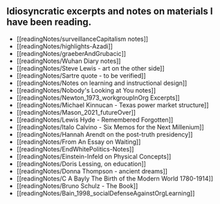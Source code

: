 ## Idiosyncratic excerpts and notes on materials I have been reading.

- [[readingNotes/surveillanceCapitalism notes]]
- [[readingNotes/highlights-Azadi]]
- [[readingNotes/graeberAndGrubacic]]
- [[readingNotes/Wuhan Diary notes]]
- [[readingNotes/Steve Lewis - art on the other side]]
- [[readingNotes/Sartre quote - to be verified]]
- [[readingNotes/Notes on learning and instructional design]]
- [[readingNotes/Nobody's Looking at You notes]]
- [[readingNotes/Newton_1973_workgroupInOrg Excerpts]]
- [[readingNotes/Michael Kinnucan - Texas power market structure]]
- [[readingNotes/Mason_2021_futureOver]]
- [[readingNotes/Lewis Hyde - Remembered Forgotten]]
- [[readingNotes/Italo Calvino - Six Memos for the Next Millenium]]
- [[readingNotes/Hannah Arendt on the post-truth presidency]]
- [[readingNotes/From An Essay on Waiting]]
- [[readingNotes/EndWhitePolitics-Notes]]
- [[readingNotes/Einstein-Infeld on Physical Concepts]]
- [[readingNotes/Doris Lessing, on education]]
- [[readingNotes/Donna Thompson - ancient dreams]]
- [[readingNotes/C A Bayly The Birth of the Modern World 1780-1914]]
- [[readingNotes/Bruno Schulz - The Book]]
- [[readingNotes/Bain_1998_socialDefenseAgainstOrgLearning]]
